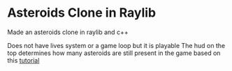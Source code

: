 # Asteroids Clone in Raylib
Made an asteroids clone in raylib and c++ 

Does not have lives system or a game loop but it is playable
The hud on the top determines how many asteroids are still present in the game
based on this [tutorial](https://www.youtube.com/watch?v=abIlGCx_Yq8&t=1064s&pp=ygUUYXN0ZXJvaWRzIGNsb25lIGluIGM%3D)
